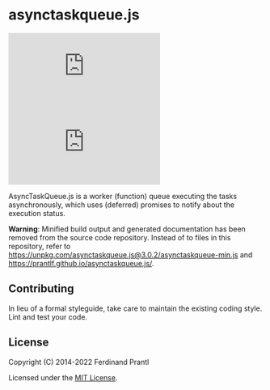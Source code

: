 # asynctaskqueue.js

[![Latest version](https://img.shields.io/npm/v/asynctaskqueue.js)
 ![Dependency status](https://img.shields.io/librariesio/release/npm/asynctaskqueue.js)
](https://www.npmjs.com/package/asynctaskqueue.js)

AsyncTaskQueue.js is a worker (function) queue executing the tasks asynchronously, which uses (deferred) promises to notify about the execution status.

**Warning**: Minified build output and generated documentation has been removed from the source code repository. Instead of to files in this repository, refer to https://unpkg.com/asynctaskqueue.js@3.0.2/asynctaskqueue-min.js and https://prantlf.github.io/asynctaskqueue.js/.

## Contributing

In lieu of a formal styleguide, take care to maintain the existing coding style. Lint and test your code.

## License

Copyright (C) 2014-2022 Ferdinand Prantl

Licensed under the [MIT License].

[MIT License]: http://en.wikipedia.org/wiki/MIT_License
